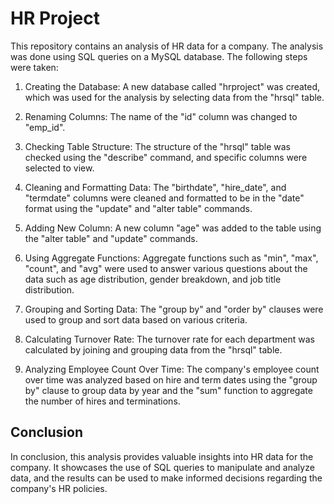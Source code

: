 # HR Project

This repository contains an analysis of HR data for a company. The analysis was done using SQL queries on a MySQL database. The following steps were taken:

1.	Creating the Database: A new database called "hrproject" was created, which was used for the analysis by selecting data from the "hrsql" table.

2.	Renaming Columns: The name of the "id" column was changed to "emp_id".

3.	Checking Table Structure: The structure of the "hrsql" table was checked using the "describe" command, and specific columns were selected to view.

4.	Cleaning and Formatting Data: The "birthdate", "hire_date", and "termdate" columns were cleaned and formatted to be in the "date" format using the "update" and "alter table" commands.

5.	Adding New Column: A new column "age" was added to the table using the "alter table" and "update" commands.


6.	Using Aggregate Functions: Aggregate functions such as "min", "max", "count", and "avg" were used to answer various questions about the data such as age distribution, gender breakdown, and job title distribution.

7.	Grouping and Sorting Data: The "group by" and "order by" clauses were used to group and sort data based on various criteria.

8.	Calculating Turnover Rate: The turnover rate for each department was calculated by joining and grouping data from the "hrsql" table.

9.	Analyzing Employee Count Over Time: The company's employee count over time was analyzed based on hire and term dates using the "group by" clause to group data by year and the "sum" function to aggregate the number of hires and terminations.

## Conclusion

In conclusion, this analysis provides valuable insights into HR data for the company. It showcases the use of SQL queries to manipulate and analyze data, and the results can be used to make informed decisions regarding the company's HR policies.
